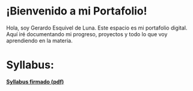 # ¡Bienvenido a mi Portafolio!

Hola, soy Gerardo Esquivel de Luna. Este espacio es mi portafolio digital. Aquí iré documentando mi progreso, proyectos y todo lo que voy aprendiendo en la materia.

# Syllabus:

[**Syllabus firmado (pdf)**](recursos/Syllabus.pdf)

